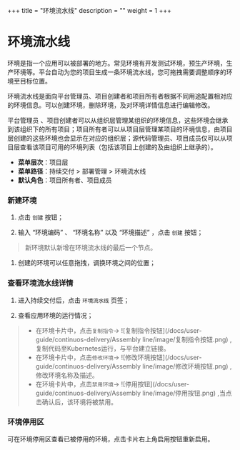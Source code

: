 ﻿+++
title = "环境流水线"
description = ""
weight = 1
+++

# 环境流水线

  环境是指一个应用可以被部署的地方。常见环境有开发测试环境，预生产环境，生产环境等。平台自动为您的项目生成一条环境流水线，您可拖拽需要调整顺序的环境至目标位置。

  环境流水线是面向平台管理员、项目创建者和项目所有者根据不同用途配置相对应的环境信息。可以创建环境，删除环境，及对环境详情信息进行编辑修改。
  
  平台管理员 、项目创建者可以从组织层管理某组织的环境信息，这些环境会继承到该组织下的所有项目；项目所有者可以从项目层管理某项目的环境信息，由项目层创建的这些环境也会显示在对应的组织层；源代码管理员、项目成员仅可以从项目层查看该项目可用的环境列表（包括该项目上创建的及由组织上继承的）。

  - **菜单层次**：项目层
  - **菜单路径**：持续交付 > 部署管理 > 环境流水线
  - **默认角色**：项目所有者、项目成员

### 新建环境

   1. 点击 `创建` 按钮；

   1. 输入 “环境编码” 、 “环境名称” 以及 “环境描述” ，点击 `创建` 按钮；
<blockquote class="note">
          新环境默认新增在环境流水线的最后一个节点。
      </blockquote>

 1. 创建的环境可以任意拖拽，调换环境之间的位置；

### 查看环境流水线详情

 1. 进入持续交付后，点击 `环境流水线` 页签；

 1. 查看应用环境的运行情况；

>- 在环境卡片中，点击`复制指令`→ ![复制指令按钮](/docs/user-guide/continuos-delivery/Assembly line/image/复制指令按钮.png) ,复制代码至Kubernetes运行，与平台建立链接。
>- 在环境卡片中，点击`修改环境`→ ![修改环境按钮](/docs/user-guide/continuos-delivery/Assembly line/image/修改环境按钮.png) ,修改环境名称及描述。
>- 在环境卡片中，点击`禁用环境`→ ![停用按钮](/docs/user-guide/continuos-delivery/Assembly line/image/停用按钮.png) ,当点击确认后，该环境将被禁用。

### 环境停用区 

可在环境停用区查看已被停用的环境，点击卡片右上角启用按钮重新启用。